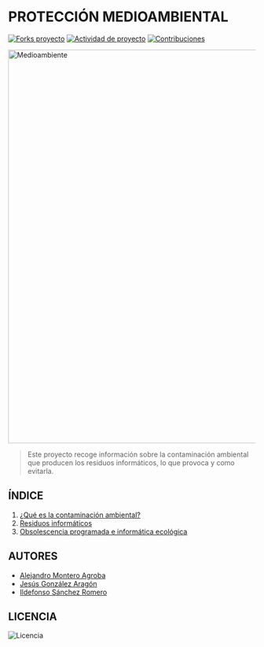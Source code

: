 # PROTECCIÓN MEDIOAMBIENTAL

[![Forks proyecto](https://img.shields.io/badge/Forks-blue)](https://github.com/alemonterx/informatica-ambiental/forks)
[![Actividad de proyecto](https://img.shields.io/badge/Actividad-purple)](https://github.com/alemonterx/informatica-ambiental/activity)
[![Contribuciones](https://img.shields.io/badge/Contribuciones-brown)](https://github.com/alemonterx/informatica-ambiental/graphs/contributors)

<img src="img/portada.jpg" alt="Medioambiente" width="800px">

> Este proyecto recoge información sobre la contaminación ambiental que producen los residuos informáticos, lo que provoca y como evitarla.

## ÍNDICE
1. [¿Qué es la contaminación ambiental?](contaminacion.md)
2. [Residuos informáticos](residuos.md)
3. [Obsolescencia programada e informática ecológica](obsolescencia.md)

## AUTORES
* [Alejandro Montero Agroba](https://github.com/alemonterx)
* [Jesús González Aragón](https://github.com/JesusGonzalezAragon)
* [Ildefonso Sánchez Romero](https://github.com/Modalbos)

## LICENCIA
![Licencia](img/licencia.png)
